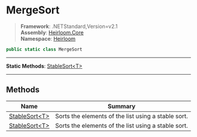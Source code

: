 # MergeSort

> **Framework**: .NETStandard,Version=v2.1  
> **Assembly**: [Heirloom.Core][0]  
> **Namespace**: [Heirloom][0]  

```cs
public static class MergeSort
```

--------------------------------------------------------------------------------

**Static Methods**: [StableSort\<T>][1]

--------------------------------------------------------------------------------

## Methods

| Name                | Summary                                             |
|---------------------|-----------------------------------------------------|
| [StableSort\<T>][1] | Sorts the elements of the list using a stable sort. |
| [StableSort\<T>][1] | Sorts the elements of the list using a stable sort. |

[0]: ../Heirloom.Core.md
[1]: Heirloom.MergeSort.StableSort[T].md
